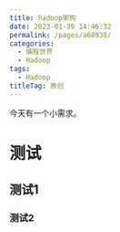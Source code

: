 ```yaml
---
title: hadoop架构
date: 2023-01-30 14:46:32
permalink: /pages/a60938/
categories:
  - 编程世界
  - Hadoop
tags:
  - Hadoop
titleTag: 原创
---
```

今天有一个小需求。
# 测试
## 测试1
### 测试2